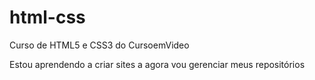# html-css
Curso de HTML5 e CSS3 do CursoemVideo

Estou aprendendo a criar sites a agora vou gerenciar meus repositórios
